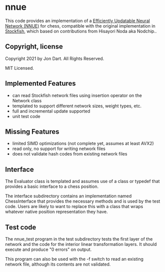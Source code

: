# nnue

This code provides an implementation of a [Efficiently Updatable Neural Network (NNUE)](https://www.chessprogramming.org/NNUE) for chess, compatible with the original implementation in [Stockfish](https://github.com/official-stockfish/Stockfish), which based on contributions from Hisayori Noda aka Nodchip..

## Copyright, license

Copyright 2021 by Jon Dart. All Rights Reserved.

MIT Licensed.

## Implemented Features

- can read Stockfish network files using insertion operator on the Network class
- templated to support different network sizes, weight types, etc.
- full and incremental update supported
- unit test code

## Missing Features

- limited SIMD optimizations (not complete yet, assumes at least AVX2)
- read only, no support for writing network files
- does not validate hash codes from existing network files

## Interface

The Evaluator class is templated and assumes use of a class or typedef that provides a basic interface to a chess position.

The interface subdirectory contains an implementation named ChessInterface that provides the necessary methods and is used by the test code. Users are likely to want to replace this with a class that wraps whatever native position representation they have.

## Test code

The nnue_test program in the test subdirectory tests the first layer of the network and the code for the interior linear transformation layers. It should execute and produce "0 errors" on output.

This program can also be used with the -f switch to read an existing network file, although its contents are not validated.
